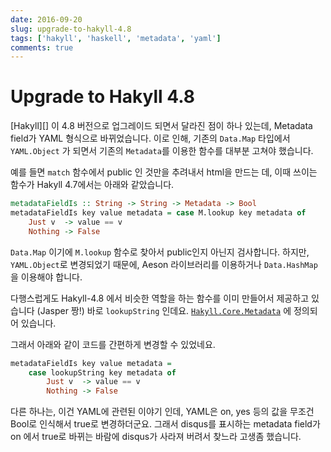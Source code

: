 ```yaml
---
date: 2016-09-20
slug: upgrade-to-hakyll-4.8
tags: ['hakyll', 'haskell', 'metadata', 'yaml']
comments: true
---
```


# Upgrade to Hakyll 4.8

[Hakyll][] 이 4.8 버전으로 업그레이드 되면서 달라진 점이 하나 있는데, Metadata field가 YAML 형식으로 바뀌었습니다.
이로 인해, 기존의 `Data.Map` 타입에서 `YAML.Object` 가 되면서 기존의 `Metadata`를 이용한 함수를 대부분 고쳐야 했습니다.

예를 들면 `match` 함수에서 public 인 것만을 추려내서 html을 만드는 데, 이때 쓰이는 함수가 Hakyll 4.7에서는 아래와 같았습니다.

```haskell
metadataFieldIs :: String -> String -> Metadata -> Bool
metadataFieldIs key value metadata = case M.lookup key metadata of
    Just v  -> value == v
    Nothing -> False
```
`Data.Map` 이기에 `M.lookup` 함수로 찾아서 public인지 아닌지 검사합니다.
하지만, `YAML.Object`로 변경되었기 때문에, Aeson 라이브러리를 이용하거나 `Data.HashMap` 을 이용해야 합니다.

다행스럽게도 Hakyll-4.8 에서 비슷한 역할을 하는 함수를 이미 만들어서 제공하고 있습니다 (Jasper 짱!)
바로 `lookupString` 인데요. [`Hakyll.Core.Metadata`][hcm] 에 정의되어 있습니다.

[hcm]: https://github.com/jaspervdj/hakyll/blob/master/src/Hakyll/Core/Metadata.hs

그래서 아래와 같이 코드를 간편하게 변경할 수 있었네요.

```haskell
metadataFieldIs key value metadata =
    case lookupString key metadata of
        Just v  -> value == v
        Nothing -> False
```

다른 하나는, 이건 YAML에 관련된 이야기 인데, YAML은 on, yes 등의 값을 무조건 Bool로 인식해서 true로 변경하더군요.
그래서 disqus를 표시하는 metadata field가 on 에서 true로 바뀌는 바람에 disqus가 사라져 버려서 찾느라 고생좀 했습니다.
